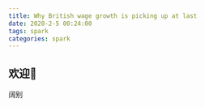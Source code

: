 ```yaml
---
title: Why British wage growth is picking up at last 
date: 2020-2-5 00:24:00 
tags: spark 
categories: spark 
---
```


## 欢迎👏

阔别